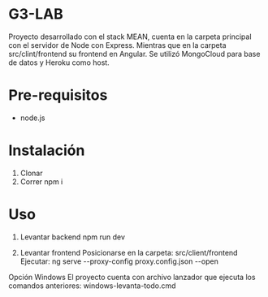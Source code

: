 # G3-LAB

Proyecto desarrollado con el stack MEAN, cuenta en la carpeta principal con el servidor de Node con Express. Mientras que en la carpeta src/clint/frontend su frontend en Angular. Se utilizó MongoCloud para base de datos y Heroku como host.

# Pre-requisitos

* node.js

# Instalación

1. Clonar
2. Correr npm i

# Uso

1. Levantar backend
npm run dev

2. Levantar frontend
Posicionarse en la carpeta: src/client/frontend 
Ejecutar: ng serve --proxy-config proxy.config.json --open

Opción Windows
El proyecto cuenta con archivo lanzador que ejecuta los comandos anteriores:
windows-levanta-todo.cmd
